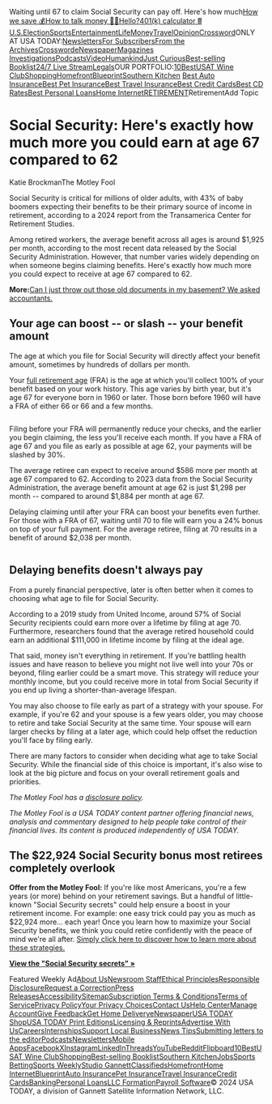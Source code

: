 Waiting until 67 to claim Social Security can pay off. Here's how much[How we save 💰](/story/money/2024/10/08/retirement-planning-generational-strategy-differences/75000320007/)[How to talk money 🤑](/story/money/2024/05/02/uncomfortable-conversations-about-money-stories/73530793007/)[📞Hello?](/story/money/2024/10/10/who-still-has-landline-phone/75569063007/)[401(k) calculator 🖩](/money/blueprint/retirement/401k-calculator/)[U.S.](/news/nation/)[Election](/elections/)[Sports](/sports/)[Entertainment](/entertainment/)[Life](/life/)[Money](/money/)[Travel](/travel/)[Opinion](/opinion/)[Crossword](https://puzzles.usatoday.com/)ONLY AT USA TODAY:[Newsletters](https://profile.usatoday.com/newsletters/manage/)[For Subscribers](/for-subscribers/)[From the Archives](/news/from-the-archives/)[Crossword](https://puzzles.usatoday.com/)[eNewspaper](https://user.usatoday.com/user/enewspaper/)[Magazines](https://www.studiogci.com) [Investigations](/news/investigations/)[Podcasts](/pages/interactives/podcasts/)[Video](/media/latest/videos/news/)[Humankind](/humankind/)[Just Curious](/just-curious/)[Best-selling Booklist](/booklist)[24/7 Live Stream](/story/news/2024/03/21/usa-today-247-live-stream/73052197007/)[Legals](/public-notices)OUR PORTFOLIO:[10Best](https://10best.usatoday.com/)[USAT Wine Club](https://wineclub.usatoday.com/?utm_source=wineclub&utm_medium=usatwebsite&utm_campaign=national&utm_content=navlink)[Shopping](/shopping/)[Homefront](/money/homefront/)[Blueprint](/money/blueprint/)[Southern Kitchen](https://www.southernkitchen.com/) [Best Auto Insurance](/money/blueprint/auto-insurance/best-auto-insurance/)[Best Pet Insurance](/money/blueprint/pet-insurance/best-pet-insurance/)[Best Travel Insurance](/money/blueprint/travel-insurance/best-travel-insurance/)[Best Credit Cards](/money/blueprint/credit-cards/best-credit-cards/)[Best CD Rates](/money/blueprint/banking/cds/best-cd-rates/)[Best Personal Loans](/money/blueprint/personal-loans/best-personal-loans/)[Home Internet](/tech/internet/)[RETIREMENT](/money/retirement/)RetirementAdd Topic

Social Security: Here's exactly how much more you could earn at age 67 compared to 62
=====================================================================================

Katie BrockmanThe Motley Fool

Social Security is critical for millions of older adults, with 43% of baby boomers expecting their benefits to be their primary source of income in retirement, according to a 2024 report from the Transamerica Center for Retirement Studies.

Among retired workers, the average benefit across all ages is around $1,925 per month, according to the most recent data released by the Social Security Administration. However, that number varies widely depending on when someone begins claiming benefits. Here's exactly how much more you could expect to receive at age 67 compared to 62.

**More:**[Can I just throw out those old documents in my basement? We asked accountants.](/story/money/2024/12/25/forever-documents-tax-records/77197686007/)

Your age can boost -- or slash -- your benefit amount
-----------------------------------------------------

The age at which you file for Social Security will directly affect your benefit amount, sometimes by hundreds of dollars per month.

Your [full retirement age](https://www.fool.com/retirement/social-security/full-retirement-age/?utm_source=usa-today&utm_medium=feed&utm_campaign=article&referring_guid=02dcd335-de87-4db0-a4d0-bae60b92a78a) (FRA) is the age at which you'll collect 100% of your benefit based on your work history. This age varies by birth year, but it's age 67 for everyone born in 1960 or later. Those born before 1960 will have a FRA of either 66 or 66 and a few months.

![]()

Filing before your FRA will permanently reduce your checks, and the earlier you begin claiming, the less you'll receive each month. If you have a FRA of age 67 and you file as early as possible at age 62, your payments will be slashed by 30%.

The average retiree can expect to receive around $586 more per month at age 67 compared to 62. According to 2023 data from the Social Security Administration, the average benefit amount at age 62 is just $1,298 per month -- compared to around $1,884 per month at age 67.

Delaying claiming until after your FRA can boost your benefits even further. For those with a FRA of 67, waiting until 70 to file will earn you a 24% bonus on top of your full payment. For the average retiree, filing at 70 results in a benefit of around $2,038 per month.

![]()

Delaying benefits doesn't always pay
------------------------------------

From a purely financial perspective, later is often better when it comes to choosing what age to file for Social Security.

According to a 2019 study from United Income, around 57% of Social Security recipients could earn more over a lifetime by filing at age 70. Furthermore, researchers found that the average retired household could earn an additional $111,000 in lifetime income by filing at the ideal age.

That said, money isn't everything in retirement. If you're battling health issues and have reason to believe you might not live well into your 70s or beyond, filing earlier could be a smart move. This strategy will reduce your monthly income, but you could receive more in total from Social Security if you end up living a shorter-than-average lifespan.

You may also choose to file early as part of a strategy with your spouse. For example, if you're 62 and your spouse is a few years older, you may choose to retire and take Social Security at the same time. Your spouse will earn larger checks by filing at a later age, which could help offset the reduction you'll face by filing early.

There are many factors to consider when deciding what age to take Social Security. While the financial side of this choice is important, it's also wise to look at the big picture and focus on your overall retirement goals and priorities.

*The Motley Fool has a [disclosure policy](https://www.fool.com/legal/fool-disclosure-policy/?utm_source=usa-today&utm_medium=feed&utm_campaign=article&referring_guid=02dcd335-de87-4db0-a4d0-bae60b92a78a).*

*The Motley Fool is a USA TODAY content partner offering financial news, analysis and commentary designed to help people take control of their financial lives. Its content is produced independently of USA TODAY.*

The $22,924 Social Security bonus most retirees completely overlook
-------------------------------------------------------------------

**Offer from the Motley Fool:** If you're like most Americans, you're a few years (or more) behind on your retirement savings. But a handful of little-known "Social Security secrets" could help ensure a boost in your retirement income. For example: one easy trick could pay you as much as $22,924 more... each year! Once you learn how to maximize your Social Security benefits, we think you could retire confidently with the peace of mind we're all after. [Simply click here to discover how to learn more about these strategies.](https://api.fool.com/infotron/infotrack/click?apikey=35527423-a535-4519-a07f-20014582e03e&impression=02dcd335-de87-4db0-a4d0-bae60b92a78a&url=https%3A%2F%2Fwww.fool.com%2Fmms%2Fmark%2Fe-sa-social-security%2F%3Faid%3D10953%26source%3Disaeditxt0010931%26ftm_cam%3Dsa-bbn-retirement%26ftm_pit%3D15161%26ftm_veh%3Darticle_pitch_feed_partners&utm_source=usa-today&utm_medium=feed&utm_campaign=article&referring_guid=02dcd335-de87-4db0-a4d0-bae60b92a78a)

**[View the "Social Security secrets" »](https://api.fool.com/infotron/infotrack/click?apikey=35527423-a535-4519-a07f-20014582e03e&impression=02dcd335-de87-4db0-a4d0-bae60b92a78a&url=https%3A%2F%2Fwww.fool.com%2Fmms%2Fmark%2Fe-sa-social-security%2F%3Faid%3D10953%26source%3Disaeditxt0010931%26ftm_cam%3Dsa-bbn-retirement%26ryr-ss-intro-report%26ftm_veh%3Darticle_pitch_feed_partners%26ftm_pit%3D15161&utm_source=usa-today&utm_medium=feed&utm_campaign=article&referring_guid=02dcd335-de87-4db0-a4d0-bae60b92a78a)**

[![]()](/picture-gallery/entertainment/celebrities/2022/10/05/king-charles-iii-photos-reign-royal-family/8093539001/)Featured Weekly Ad[About Us](https://www.gannett.com/brands/#usat)[Newsroom Staff](/contact/staff/)[Ethical Principles](https://cm.usatoday.com/ethical-conduct/)[Responsible Disclosure](https://www.gannett.com/responsible-disclosure-program/)[Request a Correction](/story/news/2024/01/03/corrections-clarifications-2024/72101456007/)[Press Releases](https://gannett.com/media-room/)[Accessibility](https://cm.usatoday.com/accessibility/)[Sitemap](/sitemap/)[Subscription Terms & Conditions](https://cm.usatoday.com/about-your-subscription/)[Terms of Service](https://cm.usatoday.com/terms/)[Privacy Policy](https://cm.usatoday.com/privacy)[Your Privacy Choices](https://cm.usatoday.com/your-privacy-choices/)[Contact Us](https://help.usatoday.com/contact-us)[Help Center](https://help.usatoday.com/)[Manage Account](https://account.usatoday.com/)[Give Feedback](https://cm.usatoday.com/site-feedback/?platform=Tangent-Desktop&url=https%3A%2F%2Fwww.usatoday.com%2Fstory%2Fmoney%2Fpersonalfinance%2Fretirement%2F2024%2F12%2F29%2Fdelaying-social-security-can-pay-off%2F77297812007%2F&marketName=usatoday&cta=Footer)[Get Home Delivery](https://offers.usatoday.com/FOOTERLINK?opm_position=footer&opm_creative=link&opm_name=get-home-delivery&opm_id=65&keycode=w6azn)[eNewspaper](https://user.usatoday.com/user/enewspaper)[USA TODAY Shop](https://usatodaystore.com/p/usa-today?gps-source=BRNMSVCPLPXXSTOR&utm_source=usat&utm_medium=onsite-footer)[USA TODAY Print Editions](https://onlinestore.usatoday.com/storefront.aspx?utm_source=usat&utm_medium=onsite-footer&utm_term=usatp)[Licensing & Reprints](https://imagn.com/licensing-reprints/)[Advertise With Us](https://marketing.usatoday.com/)[Careers](https://www.gannett.com/careers/)[Internships](https://www.gannett.com/search-jobs/?+=intern)[Support Local Business](https://supportlocal.usatoday.com/)[News Tips](https://newstips.usatoday.com/)[Submitting letters to the editor](/story/opinion/2019/12/04/submit-letters-columns-and-comment-social/2608825001/)[Podcasts](/pages/interactives/podcasts/)[Newsletters](https://profile.usatoday.com/newsletters/manage/)[Mobile Apps](https://cm.usatoday.com/subscriberguide#apps)[Facebook](https://www.facebook.com/usatoday)[X](https://www.x.com/usatoday)[Instagram](https://www.instagram.com/usatoday)[LinkedIn](https://www.linkedin.com/company/usa-today)[Threads](https://www.threads.net/@usatoday)[YouTube](https://www.youtube.com/USATODAY)[Reddit](https://www.reddit.com/user/usatoday)[Flipboard](https://flipboard.com/@USAToday?utm_source=USAToday&utm_medium=follow&utm_campaign=publisher)[10Best](https://www.10best.com/)[USAT Wine Club](https://wineclub.usatoday.com/?utm_source=wineclub&utm_medium=usatwebsite&utm_campaign=national&utm_content=navlink)[Shopping](/shopping/)[Best-selling Booklist](/booklist)[Southern Kitchen](https://www.southernkitchen.com/)[Jobs](/marketplace/jobs/)[Sports Betting](/online-betting/)[Sports Weekly](https://cm.usatoday.com/sportsweekly)[Studio Gannett](https://www.studiogci.com/)[Classifieds](https://classifieds.usatoday.com/)[Homefront](/money/homefront/)[Home Internet](/tech/internet/)[Blueprint](/money/blueprint/)[Auto Insurance](/money/blueprint/auto-insurance/)[Pet Insurance](/money/blueprint/pet-insurance/)[Travel Insurance](/money/blueprint/travel-insurance/)[Credit Cards](/money/blueprint/credit-cards/)[Banking](/money/blueprint/banking/)[Personal Loans](/money/blueprint/personal-loans/)[LLC Formation](/money/blueprint/business/services/best-llc/)[Payroll Software](/money/blueprint/business/software/best-payroll-software/)© 2024 USA TODAY, a division of Gannett Satellite Information Network, LLC.